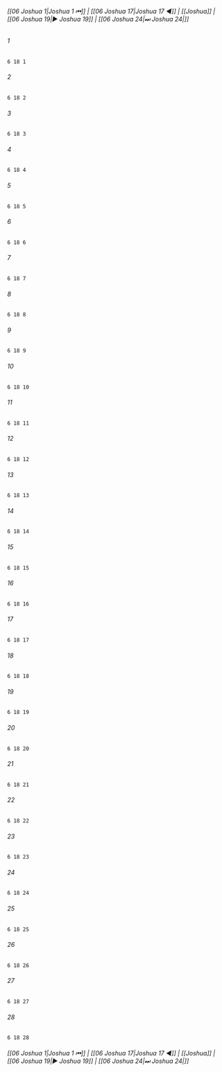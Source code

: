 
###### [[06 Joshua 1|Joshua 1 ⏮]] | [[06 Joshua 17|Joshua 17 ◀]] | [[Joshua]] | [[06 Joshua 19|▶ Joshua 19]] | [[06 Joshua 24|⏭ Joshua 24|]]

###### 1
``` verse
6 18 1 
```
###### 2
``` verse
6 18 2 
```
###### 3
``` verse
6 18 3 
```
###### 4
``` verse
6 18 4 
```
###### 5
``` verse
6 18 5 
```
###### 6
``` verse
6 18 6 
```
###### 7
``` verse
6 18 7 
```
###### 8
``` verse
6 18 8 
```
###### 9
``` verse
6 18 9 
```
###### 10
``` verse
6 18 10 
```
###### 11
``` verse
6 18 11 
```
###### 12
``` verse
6 18 12 
```
###### 13
``` verse
6 18 13 
```
###### 14
``` verse
6 18 14 
```
###### 15
``` verse
6 18 15 
```
###### 16
``` verse
6 18 16 
```
###### 17
``` verse
6 18 17 
```
###### 18
``` verse
6 18 18 
```
###### 19
``` verse
6 18 19 
```
###### 20
``` verse
6 18 20 
```
###### 21
``` verse
6 18 21 
```
###### 22
``` verse
6 18 22 
```
###### 23
``` verse
6 18 23 
```
###### 24
``` verse
6 18 24 
```
###### 25
``` verse
6 18 25 
```
###### 26
``` verse
6 18 26 
```
###### 27
``` verse
6 18 27 
```
###### 28
``` verse
6 18 28 
```

###### [[06 Joshua 1|Joshua 1 ⏮]] | [[06 Joshua 17|Joshua 17 ◀]] | [[Joshua]] | [[06 Joshua 19|▶ Joshua 19]] | [[06 Joshua 24|⏭ Joshua 24|]]


